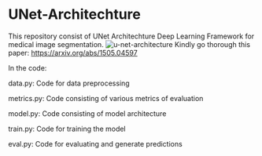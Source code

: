 # UNet-Architechture
This repository consist of UNet Architechture Deep Learning Framework for medical image segmentation.
![u-net-architecture](https://user-images.githubusercontent.com/45557871/148526025-2e7b45d2-3934-43eb-9023-3abb87abf308.png)
Kindly go thorough this paper: https://arxiv.org/abs/1505.04597

In the code:

data.py: Code for data preprocessing

metrics.py: Code consisting of various metrics of evaluation

model.py: Code consisting of model architecture

train.py: Code for training the model

eval.py: Code for evaluating and generate predictions
